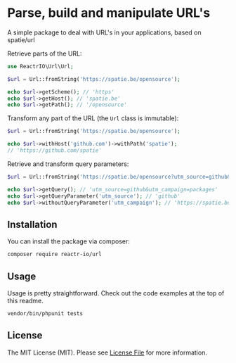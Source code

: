 # Parse, build and manipulate URL's

A simple package to deal with URL's in your applications, based on spatie/url

Retrieve parts of the URL:

```php
use ReactrIO\Url\Url;

$url = Url::fromString('https://spatie.be/opensource');

echo $url->getScheme(); // 'https'
echo $url->getHost(); // 'spatie.be'
echo $url->getPath(); // '/opensource'
```

Transform any part of the URL (the `Url` class is immutable):

```php
$url = Url::fromString('https://spatie.be/opensource');

echo $url->withHost('github.com')->withPath('spatie');
// 'https://github.com/spatie'
```

Retrieve and transform query parameters:

```php
$url = Url::fromString('https://spatie.be/opensource?utm_source=github&utm_campaign=packages');

echo $url->getQuery(); // 'utm_source=github&utm_campaign=packages'
echo $url->getQueryParameter('utm_source'); // 'github'
echo $url->withoutQueryParameter('utm_campaign'); // 'https://spatie.be/opensource?utm_source=github'
```

## Installation

You can install the package via composer:

``` bash
composer require reactr-io/url
```

## Usage

Usage is pretty straightforward. Check out the code examples at the top of this readme.

``` bash
vendor/bin/phpunit tests
```

## License

The MIT License (MIT). Please see [License File](LICENSE.md) for more information.